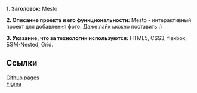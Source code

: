 **1. Заголовок:** Mesto

**2. Описание проекта и его функциональности:**  Mesto - интерактивный проект для добавления фото. Даже лайк можно поставить :)

**3. Указание, что за технологии используются:** HTML5, CSS3, flexbox, БЭМ-Nested, Grid.

## Ссылки
<a href="https://stelzf117.github.io/mesto-project/">Github pages</a> <br>
<a href="https://www.figma.com/file/VnPNqeofdXasMAgHGEABdx/JavaScript.-Sprint-5-(Copy)?node-id=0%3A1">Figma</a>
